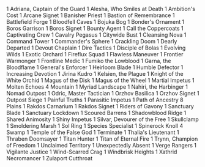 1 Adriana, Captain of the Guard
1 Alesha, Who Smiles at Death
1 Ambition's Cost
1 Arcane Signet
1 Banisher Priest
1 Bastion of Remembrance
1 Battlefield Forge
1 Bloodfell Caves
1 Bojuka Bog
1 Bonder's Ornament
1 Boros Garrison
1 Boros Signet
1 Bounty Agent
1 Call the Coppercoats
1 Captivating Crew
1 Cavalry Pegasus
1 Citywide Bust
1 Cleansing Nova
1 Command Tower
1 Commander's Sphere
1 Crackling Doom
1 Dearly Departed
1 Devout Chaplain
1 Dire Tactics
1 Disciple of Bolas
1 Evolving Wilds
1 Exotic Orchard
1 Fireflux Squad
1 Flawless Maneuver
1 Frontier Warmonger
1 Frontline Medic
1 Fumiko the Lowblood
1 Garna, the Bloodflame
1 General's Enforcer
1 Heirloom Blade
1 Humble Defector
1 Increasing Devotion
1 Jirina Kudro
1 Kelsien, the Plague
1 Knight of the White Orchid
1 Magus of the Disk
1 Magus of the Wheel
1 Martial Impetus
1 Molten Echoes
4 Mountain
1 Myriad Landscape
1 Nahiri, the Harbinger
1 Nomad Outpost
1 Odric, Master Tactician
1 Orzhov Basilica
1 Orzhov Signet
1 Outpost Siege
1 Painful Truths
1 Parasitic Impetus
1 Path of Ancestry
8 Plains
1 Rakdos Carnarium
1 Rakdos Signet
1 Riders of Gavony
1 Sanctuary Blade
1 Sanctuary Lockdown
1 Scoured Barrens
1 Shadowblood Ridge
1 Shared Animosity
1 Shiny Impetus
1 Silvar, Devourer of the Free
1 Skullclamp
1 Smoldering Marsh
1 Sol Ring
1 Species Specialist
1 Spinerock Knoll
4 Swamp
1 Temple of the False God
1 Terminate
1 Thalia's Lieutenant
1 Thraben Doomsayer
1 Titan Hunter
1 Titan of Eternal Fire
1 Trynn, Champion of Freedom
1 Unclaimed Territory
1 Unexpectedly Absent
1 Verge Rangers
1 Vigilante Justice
1 Wind-Scarred Crag
1 Windbrisk Heights
1 Xathrid Necromancer
1 Zulaport Cutthroat